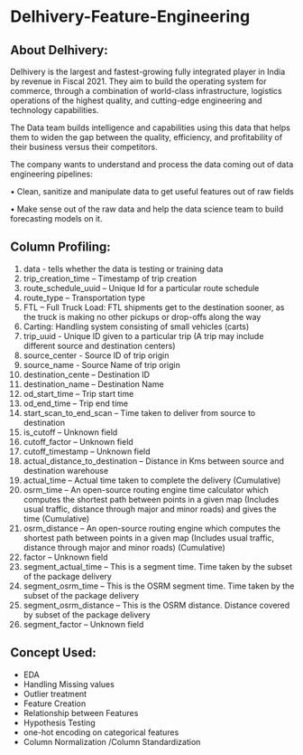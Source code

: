 # Delhivery-Feature-Engineering

## About Delhivery:

Delhivery is the largest and fastest-growing fully integrated player in India by revenue in Fiscal 2021. They aim to build the operating system for commerce, through a combination of world-class infrastructure, logistics operations of the highest quality, and cutting-edge engineering and technology capabilities.

The Data team builds intelligence and capabilities using this data that helps them to widen the gap between the quality, efficiency, and profitability of their business versus their competitors.

The company wants to understand and process the data coming out of data engineering pipelines:

• Clean, sanitize and manipulate data to get useful features out of raw fields

• Make sense out of the raw data and help the data science team to build forecasting models on it.

## Column Profiling:

1. data - tells whether the data is testing or training data
2. trip_creation_time – Timestamp of trip creation
3. route_schedule_uuid – Unique Id for a particular route schedule
4. route_type – Transportation type
5. FTL – Full Truck Load: FTL shipments get to the destination sooner, as the truck is making no other pickups or drop-offs along the way
6. Carting: Handling system consisting of small vehicles (carts)
7. trip_uuid - Unique ID given to a particular trip (A trip may include different source and destination centers)
8. source_center - Source ID of trip origin
9. source_name - Source Name of trip origin
10. destination_cente – Destination ID
11. destination_name – Destination Name
12. od_start_time – Trip start time
13. od_end_time – Trip end time
14. start_scan_to_end_scan – Time taken to deliver from source to destination
15. is_cutoff – Unknown field
16. cutoff_factor – Unknown field
17. cutoff_timestamp – Unknown field
18. actual_distance_to_destination – Distance in Kms between source and destination warehouse
19. actual_time – Actual time taken to complete the delivery (Cumulative)
20. osrm_time – An open-source routing engine time calculator which computes the shortest path between points in a given map (Includes usual traffic, distance through major and minor roads) and gives the time (Cumulative)
21. osrm_distance – An open-source routing engine which computes the shortest path between points in a given map (Includes usual traffic, distance through major and minor roads) (Cumulative)
22. factor – Unknown field
23. segment_actual_time – This is a segment time. Time taken by the subset of the package delivery
24. segment_osrm_time – This is the OSRM segment time. Time taken by the subset of the package delivery
25. segment_osrm_distance – This is the OSRM distance. Distance covered by subset of the package delivery
26. segment_factor – Unknown field

## Concept Used:

- EDA
- Handling Missing values
- Outlier treatment
- Feature Creation
- Relationship between Features
- Hypothesis Testing
- one-hot encoding on categorical features
- Column Normalization /Column Standardization
